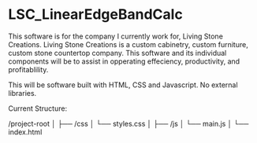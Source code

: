 # LSC_LinearEdgeBandCalc

This software is for the company I currently work for, Living Stone Creations. Living Stone Creations is a custom cabinetry, custom furniture, custom stone countertop company. This software and its individual components will be to assist in opperating effeciency, productivity, and profitablility. 

This will be software built with HTML, CSS and Javascript. No external libraries.

Current Structure:

/project-root
│
├── /css
│   └── styles.css
│
├── /js
│   └── main.js
│
└── index.html
